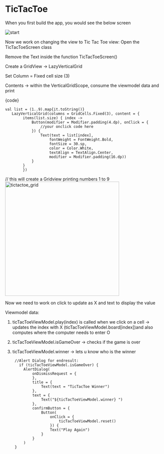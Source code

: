 # TicTacToe

When you first build the app, you would see the below screen


![start](https://user-images.githubusercontent.com/7736034/232597684-619556db-e5d5-4ffa-9b1e-68f3311da955.png)

Now we work on changing the view to Tic Tac Toe view:
Open the TicTacToeScreen class

Remove the Text inside the function TicTacToeScreen()

Create a GridView -> LazyVerticalGrid

Set Column = Fixed cell size (3) 

Contents -> within the VerticalGridScope, consume the viewmodel data and print


{code}

    val list = (1..9).map{it.toString()}
       LazyVerticalGrid(columns = GridCells.Fixed(3), content = {
            items(list.size) { index ->
                Button(modifier = Modifier.padding(4.dp), onClick = {
                    //your onclick code here
                }) {
                    Text(text = list[index],
                        fontWeight = FontWeight.Bold,
                        fontSize = 30.sp,
                        color = Color.White,
                        textAlign = TextAlign.Center,
                        modifier = Modifier.padding(16.dp))
                }
            }
            })
            
       
 // this will create a Gridview printing numbers 1 to 9
<img width="370" alt="tictactoe_grid" src="https://user-images.githubusercontent.com/7736034/231599772-9f975aba-9784-4a10-8e9f-90e7e9c22f49.png">

Now we need to work on click to update as X and text to display the value

Viewmodel data:
1. ticTacToeViewModel.play(index) is called when we click on a cell -> updates the index with X (ticTacToeViewModel.board[index])and also computes where the computer needs to enter O
2. ticTacToeViewModel.isGameOver -> checks if the game is over
3. ticTacToeViewModel.winner -> lets u know who is the winner 

        
        //Alert Dialog for endresult:
          if (ticTacToeViewModel.isGameOver) {
            AlertDialog(
                onDismissRequest = {
                },
                title = {
                    Text(text = "TicTacToe Winner")
                },
                text = {
                    Text("${ticTacToeViewModel.winner} ")
                },
                confirmButton = {
                    Button(
                        onClick = {
                            ticTacToeViewModel.reset()
                        }) {
                        Text("Play Again")
                    }
                }
            )
        }
